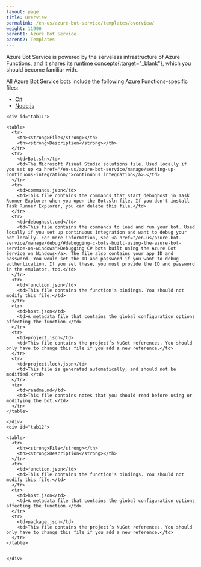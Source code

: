 ```yaml
---
layout: page
title: Overview
permalink: /en-us/azure-bot-service/templates/overview/
weight: 11990
parent1: Azure Bot Service
parent2: Templates
---
```


Azure Bot Service is powered by the serveless infrastructure of Azure Functions, and it shares its [runtime concepts](https://azure.microsoft.com/en-us/documentation/articles/functions-reference/){:target="_blank"}, which you should become familiar with.

All Azure Bot Service bots include the following Azure Functions-specific files:


<div id="thetabs1">
    <ul>
        <li><a href="#tab11">C#</a></li>
        <li><a href="#tab12">Node.js</a></li>
    </ul>

    <div id="tab11">

    <table>
      <tr>
        <th><strong>File</strong></th>
        <th><strong>Description</strong></th>
      </tr>
      <tr>
        <td>Bot.sln</td>
        <td>The Microsoft Visual Studio solutions file. Used locally if you set up <a href="/en-us/azure-bot-service/manage/setting-up-continuous-integration/">continuous integration</a>.</td>
      </tr>
      <tr>
        <td>commands.json</td>
        <td>This file contains the commands that start debughost in Task Runner Explorer when you open the Bot.sln file. If you don't install Task Runner Explorer, you can delete this file.</td>
      </tr>
      <tr>
        <td>debughost.cmd</td>
        <td>This file contains the commands to load and run your bot. Used locally if you set up continuous integration and want to debug your bot locally. For more information, see <a href="/en-us/azure-bot-service/manage/debug/#debugging-c-bots-built-using-the-azure-bot-service-on-windows">Debugging C# bots built using the Azure Bot Service on Windows</a>. The file also contains your app ID and password. You would set the ID and password if you want to debug authentication. If you set these, you must provide the ID and password in the emulator, too.</td>
      </tr>
      <tr>
        <td>function.json</td>
        <td>This file contains the function’s bindings. You should not modify this file.</td>
      </tr>
      <tr>
        <td>host.json</td>
        <td>A metadata file that contains the global configuration options affecting the function.</td>
      </tr>
      <tr>
        <td>project.json</td>
        <td>This file contains the project’s NuGet references. You should only have to change this file if you add a new reference.</td>
      </tr>
      <tr>
        <td>project.lock.json</td>
        <td>This file is generated automatically, and should not be modified.</td>
      </tr>
      <tr>
        <td>readme.md</td>
        <td>This file contains notes that you should read before using or modifying the bot.</td>
      </tr>
    </table>

    </div>
    <div id="tab12">

    <table>
      <tr>
        <th><strong>File</strong></th>
        <th><strong>Description</strong></th>
      </tr>
      <tr>
        <td>function.json</td>
        <td>This file contains the function’s bindings. You should not modify this file.</td>
      </tr>
      <tr>
        <td>host.json</td>
        <td>A metadata file that contains the global configuration options affecting the function.</td>
      </tr>
      <tr>
        <td>package.json</td>
        <td>This file contains the project’s NuGet references. You should only have to change this file if you add a new reference.</td>
      </tr>
    </table>


    </div>  
</div>


